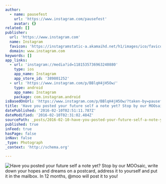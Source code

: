 ```yaml
---
author:
  - name: pausefest
    url: 'https://www.instagram.com/pausefest'
    avatar: {}
related: []
publisher:
  url: 'https://www.instagram.com'
  name: Instagram
  favicon: 'https://instagramstatic-a.akamaihd.net/h1/images/ico/favicon.ico/7cdab0872b15.ico'
  domain: www.instagram.com
keywords: []
app_links:
  - url: 'instagram://media?id=1181535736963240880'
    type: ios
    app_name: Instagram
    app_store_id: '389801252'
  - url: 'https://www.instagram.com/p/BBlqH4jH5Ow/'
    type: android
    app_name: Instagram
    package: com.instagram.android
isBasedOnUrl: 'https://www.instagram.com/p/BBlqH4jH5Ow/?taken-by=pausefest'
title: 'Have you posted your future self a note yet? Stop by our MOOsaic, write down your hopes and dreams on a postcard, address it to yourself and put it in the mailbox. In 12 months, @moo will post it to you!'
datePublished: '2016-02-10T02:51:11.787Z'
dateModified: '2016-02-10T02:31:02.484Z'
sourcePath: _posts/2016-02-10-have-you-posted-your-future-self-a-note-yet-stop-by-our-moo.md
published: true
inFeed: true
hasPage: false
inNav: false
_type: Photograph
_context: 'http://schema.org'

---
```

![Have you posted your future self a note yet&quest; Stop by our MOOsaic&comma; write down your hopes and dreams on a postcard&comma; address it to yourself and put it in the mailbox&period; In 12 months&comma; &commat;moo will post it to you&excl;](https://scontent.cdninstagram.com/t51.2885-15/s640x640/sh0.08/e35/12558811_954759384599496_1773859642_n.jpg?ig_cache_key=MTE4MTUzNTczNjk2MzI0MDg4MA%3D%3D.2)